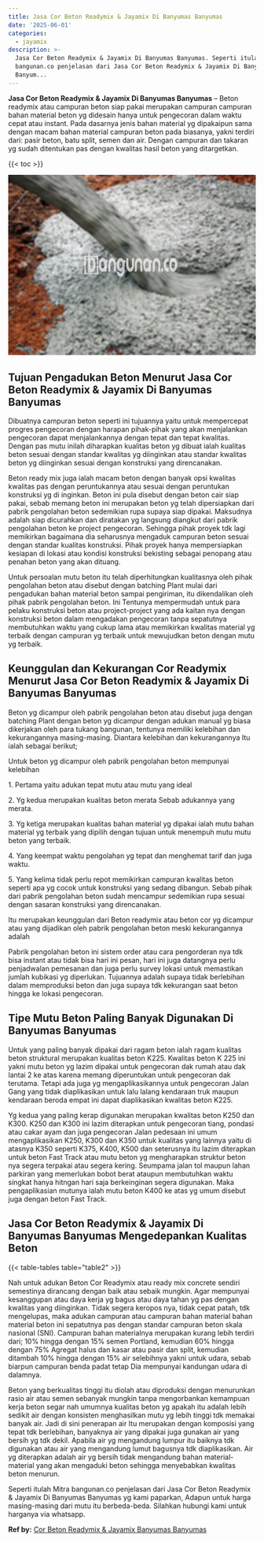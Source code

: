 ```yaml
---
title: Jasa Cor Beton Readymix & Jayamix Di Banyumas Banyumas
date: '2025-06-01'
categories:
  - jayamix
description: >-
  Jasa Cor Beton Readymix & Jayamix Di Banyumas Banyumas. Seperti itulah Mitra
  bangunan.co penjelasan dari Jasa Cor Beton Readymix & Jayamix Di Banyumas
  Banyum...
---
```


**Jasa Cor Beton Readymix & Jayamix Di Banyumas Banyumas** – Beton readymix atau campuran beton siap pakai merupakan campuran campuran bahan material beton yg didesain hanya untuk pengecoran dalam waktu cepat atau instant. Pada dasarnya jenis bahan material yg dipakaipun sama dengan macam bahan material campuran beton pada biasanya, yakni terdiri dari: pasir beton, batu split, semen dan air. Dengan campuran dan takaran yg sudah ditentukan pas dengan kwalitas hasil beton yang ditargetkan.

{{< toc >}}

![Jasa Cor Beton Readymix & Jayamix Di Banyumas Banyumas](/images/jasa-cor-readymix-34.png)

## Tujuan Pengadukan Beton Menurut Jasa Cor Beton Readymix & Jayamix Di Banyumas Banyumas

Dibuatnya campuran beton seperti ini tujuannya yaitu untuk mempercepat progres pengecoran dengan harapan pihak-pihak yang akan menjalankan pengecoran dapat menjalankannya dengan tepat dan tepat kwalitas. Dengan pas mutu inilah diharapkan kualitas beton yg dibuat ialah kualitas beton sesuai dengan standar kwalitas yg diinginkan atau standar kwalitas beton yg diinginkan sesuai dengan konstruksi yang direncanakan.

Beton ready mix juga ialah macam beton dengan banyak opsi kwalitas kwalitas pas dengan peruntukannya atau sesuai dengan peruntukan konstruksi yg di inginkan. Beton ini pula disebut dengan beton cair siap pakai, sebab memang beton ini merupakan beton yg telah dipersiapkan dari pabrik pengolahan beton sedemikian rupa supaya siap dipakai. Maksudnya adalah siap dicurahkan dan diratakan yg langsung diangkut dari pabrik pengolahan beton ke project pengecoran. Sehingga pihak proyek tdk lagi memikirkan bagaimana dia seharusnya mengaduk campuran beton sesuai dengan standar kualitas konstruksi. Pihak proyek hanya mempersiapkan kesiapan di lokasi atau kondisi konstruksi bekisting sebagai penopang atau penahan beton yang akan dituang.

Untuk persoalan mutu beton itu telah diperhitungkan kualitasnya oleh pihak pengolahan beton atau disebut dengan batching Plant mulai dari pengadukan bahan material beton sampai pengiriman, itu dikendalikan oleh pihak pabrik pengolahan beton. Ini Tentunya mempermudah untuk para pelaku konstruksi beton atau project-project yang ada kaitan nya dengan konstruksi beton dalam mengadakan pengecoran tanpa sepatutnya membutuhkan waktu yang cukup lama atau memikirkan kwalitas material yg terbaik dengan campuran yg terbaik untuk mewujudkan beton dengan mutu yg terbaik.

## Keunggulan dan Kekurangan Cor Readymix Menurut Jasa Cor Beton Readymix & Jayamix Di Banyumas Banyumas

Beton yg dicampur oleh pabrik pengolahan beton atau disebut juga dengan batching Plant dengan beton yg dicampur dengan adukan manual yg biasa dikerjakan oleh para tukang bangunan, tentunya memiliki kelebihan dan kekurangannya masing-masing. Diantara kelebihan dan kekurangannya Itu ialah sebagai berikut;

Untuk beton yg dicampur oleh pabrik pengolahan beton mempunyai kelebihan

1\. Pertama yaitu adukan tepat mutu atau mutu yang ideal

2\. Yg kedua merupakan kualitas beton merata Sebab adukannya yang merata.

3\. Yg ketiga merupakan kualitas bahan material yg dipakai ialah mutu bahan material yg terbaik yang dipilih dengan tujuan untuk menempuh mutu mutu beton yang terbaik.

4\. Yang keempat waktu pengolahan yg tepat dan menghemat tarif dan juga waktu.

5\. Yang kelima tidak perlu repot memikirkan campuran kwalitas beton seperti apa yg cocok untuk konstruksi yang sedang dibangun. Sebab pihak dari pabrik pengolahan beton sudah mencampur sedemikian rupa sesuai dengan sasaran konstruksi yang direncanakan.

Itu merupakan keunggulan dari Beton readymix atau beton cor yg dicampur atau yang dijadikan oleh pabrik pengolahan beton meski kekurangannya adalah

Pabrik pengolahan beton ini sistem order atau cara pengorderan nya tdk bisa instant atau tidak bisa hari ini pesan, hari ini juga datangnya perlu penjadwalan pemesanan dan juga perlu survey lokasi untuk memastikan jumlah kubikasi yg diperlukan. Tujuannya adalah supaya tidak berlebihan dalam memproduksi beton dan juga supaya tdk kekurangan saat beton hingga ke lokasi pengecoran.

## Tipe Mutu Beton Paling Banyak Digunakan Di Banyumas Banyumas

Untuk yang paling banyak dipakai dari ragam beton ialah ragam kualitas beton struktural merupakan kualitas beton K225. Kwalitas beton K 225 ini yakni mutu beton yg lazim dipakai untuk pengecoran dak rumah atau dak lantai 2 ke atas karena memang diperuntukan untuk pengecoran dak terutama. Tetapi ada juga yg mengaplikasikannya untuk pengecoran Jalan Gang yang tidak diaplikasikan untuk lalu lalang kendaraan truk maupun kendaraan beroda empat ini dapat diaplikasikan kwalitas beton K225.

Yg kedua yang paling kerap digunakan merupakan kwalitas beton K250 dan K300. K250 dan K300 ini lazim diterapkan untuk pengecoran tiang, pondasi atau cakar ayam dan juga pengecoran Jalan pedesaan ini umum mengaplikasikan K250, K300 dan K350 untuk kualitas yang lainnya yaitu di atasnya K350 seperti K375, K400, K500 dan seterusnya itu lazim diterapkan untuk beton Fast Track atau mutu beton yg mengharapkan struktur beton nya segera terpakai atau segera kering. Seumpama jalan tol maupun lahan parkiran yang memerlukan bobot berat ataupun membutuhkan waktu singkat hanya hitngan hari saja berkeinginan segera digunakan. Maka pengaplikasian mutunya ialah mutu beton K400 ke atas yg umum disebut juga dengan beton Fast Track.

## Jasa Cor Beton Readymix & Jayamix Di Banyumas Banyumas Mengedepankan Kualitas Beton

{{< table-tables table="table2" >}}

Nah untuk adukan Beton Cor Readymix atau ready mix concrete sendiri semestinya dirancang dengan baik atau sebaik mungkin. Agar mempunyai kesanggupan atau daya kerja yg bagus atau daya tahan yg pas dengan kwalitas yang diinginkan. Tidak segera keropos nya, tidak cepat patah, tdk mengelupas, maka adukan campuran atau campuran bahan material bahan material beton ini sepatutnya pas dengan standar campuran beton skala nasional (SNI). Campuran bahan materialnya merupakan kurang lebih terdiri dari; 10% hingga dengan 15% semen Portland, kemudian 60% hingga dengan 75% Agregat halus dan kasar atau pasir dan split, kemudian ditambah 10% hingga dengan 15% air selebihnya yakni untuk udara, sebab biarpun campuran benda padat tetap Dia mempunyai kandungan udara di dalamnya.

Beton yang berkualitas tinggi itu diolah atau diproduksi dengan menurunkan rasio air atau semen sebanyak mungkin tanpa mengorbankan kemampuan kerja beton segar nah umumnya kualitas beton yg apakah itu adalah lebih sedikit air dengan konsisten menghasilkan mutu yg lebih tinggi tdk memakai banyak air. Jadi di sini penerapan air Itu merupakan dengan komposisi yang tepat tdk berlebihan, banyaknya air yang dipakai juga gunakan air yang bersih yg tdk dekil. Apabila air yg mengandung lumpur itu baiknya tdk digunakan atau air yang mengandung lumut bagusnya tdk diaplikasikan. Air yg diterapkan adalah air yg bersih tidak mengandung bahan material-material yang akan mengaduki beton sehingga menyebabkan kwalitas beton menurun.

Seperti itulah Mitra bangunan.co penjelasan dari Jasa Cor Beton Readymix & Jayamix Di Banyumas Banyumas yg kami paparkan, Adapun untuk harga masing-masing dari mutu itu berbeda-beda. Silahkan hubungi kami untuk harganya via whatsapp.

**Ref by:** [Cor Beton Readymix & Jayamix Banyumas Banyumas](https://id.wikipedia.org/wiki/Cor)
